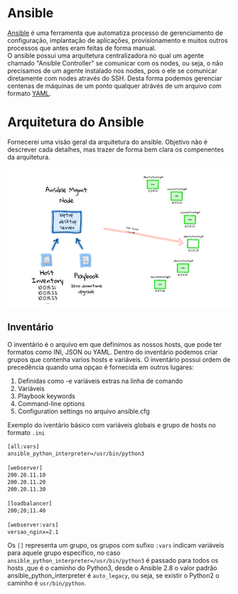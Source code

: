 # Ansible
  [Ansible](https://www.redhat.com/pt-br/technologies/management/ansible/what-is-ansible) é uma ferramenta que automatiza processo de gerenciamento de configuração, implantação de aplicações, provisionamento e muitos outros processos que antes eram feitas de forma manual. <br>
 O ansible possui uma arquitetura centralizadora no qual um agente chamado "Ansible Controller" se comunicar com os nodes, ou seja, o não precisamos de um agente instalado nos nodes, pois o ele se comunicar diretamente com nodes através do SSH. Desta forma podemos gerenciar centenas de máquinas de um ponto qualquer atrávés de um arquivo com formato [YAML](https://pt.wikipedia.org/wiki/YAML).

# Arquitetura do Ansible
  Fornecerei uma visão geral da arquitetura do ansible. Objetivo não é descrever cada detalhes, mas trazer de forma bem clara os compenentes da arquitetura.
  
   <img src="https://github.com/kadeguilherme/ansible-basico/blob/main/images/architecture-simple.png">
   
##  Inventário 
  
  O inventário é o arquivo em que definimos as nossos hosts, que pode ter formatos como INI, JSON ou YAML. Dentro do inventário podemos criar grupos que contenha varios hosts e variáveis. O inventário possui ordem de precedência quando uma opçao é fornecida em outros lugares:

  1. Definidas como -e variáveis extras na linha de comando
  2. Variáveis
  3. Playbook keywords
  4. Command-line options
  5. Configuration settings no arquivo ansible.cfg
  
  Exemplo do iventário básico com variáveis globais e grupo de hosts no formato `.ini`
  
```
[all:vars]  
ansible_python_interpreter=/usr/bin/python3

[webserver]
200.20.11.10
200.20.11.20
200.20.11.30

[loadbalancer]
200;20;11.40

[webserver:vars]
versao_nginx=2.1
```
  Os `[]` representa um grupo, os grupos com sufixo `:vars` indicam variáveis para aquele grupo específico, no caso `ansible_python_interpreter=/usr/bin/python3` é passado para todos os hosts ,que é o caminho do Python3, desde o Ansible 2.8 o valor padrão ansible_python_interpreter é `auto_legacy`, ou seja, se existir o Python2 o caminho é `usr/bin/python`.
